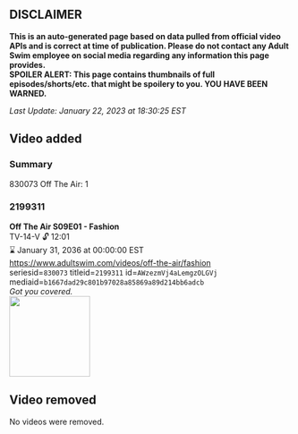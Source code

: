 ## DISCLAIMER
**This is an auto-generated page based on data pulled from official video APIs and is correct at time of publication. Please do not contact any Adult Swim employee on social media regarding any information this page provides.**  
**SPOILER ALERT: This page contains thumbnails of full episodes/shorts/etc. that might be spoilery to you. YOU HAVE BEEN WARNED.**  

_Last Update: January 22, 2023 at 18:30:25 EST_
## Video added
### Summary
830073 Off The Air: 1  
### 2199311
**Off The Air S09E01 - Fashion**  
TV-14-V 🔓 12:01  
⌛ January 31, 2036 at 00:00:00 EST  
https://www.adultswim.com/videos/off-the-air/fashion  
seriesid=`830073` titleid=`2199311` id=`AWzezmVj4aLemgzOLGVj` mediaid=`b1667dad29c801b97028a85869a89d214bb6adcb`  
_Got you covered._  
<a href="https://media.cdn.adultswim.com/uploads/20190829/thumbnails/2_198291616347-offtheair_901_dup-20190829.jpg"><img src="https://media.cdn.adultswim.com/uploads/20190829/thumbnails/2_198291616347-offtheair_901_dup-20190829.jpg" height="144px" /></a>
## Video removed
No videos were removed.  
